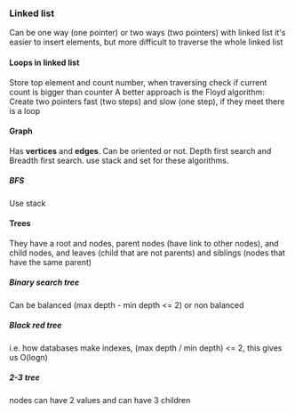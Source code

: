 ### Linked list
Can be one way (one pointer) or two ways (two pointers)
with linked list it's easier to insert elements, but more difficult to traverse the whole linked list

#### Loops in linked list
Store top element and count number, when traversing check if current count is bigger than counter
A better approach is the Floyd algorithm:
Create two pointers fast (two steps) and slow (one step), if they meet there is a loop

#### Graph
Has **vertices** and **edges**. Can be oriented or not.
Depth first search and Breadth first search. use stack and set for these algorithms.
##### BFS
Use stack

#### Trees
They have a root and nodes, parent nodes (have link to other nodes), and child nodes, and leaves (child that are not parents)
and siblings (nodes that have the same parent)
##### Binary search tree
Can be balanced (max depth - min depth <= 2) or non balanced
##### Black red tree
i.e. how databases make indexes, (max depth / min depth) <= 2, this gives us O(logn)

##### 2-3 tree
nodes can have 2 values and can have 3 children